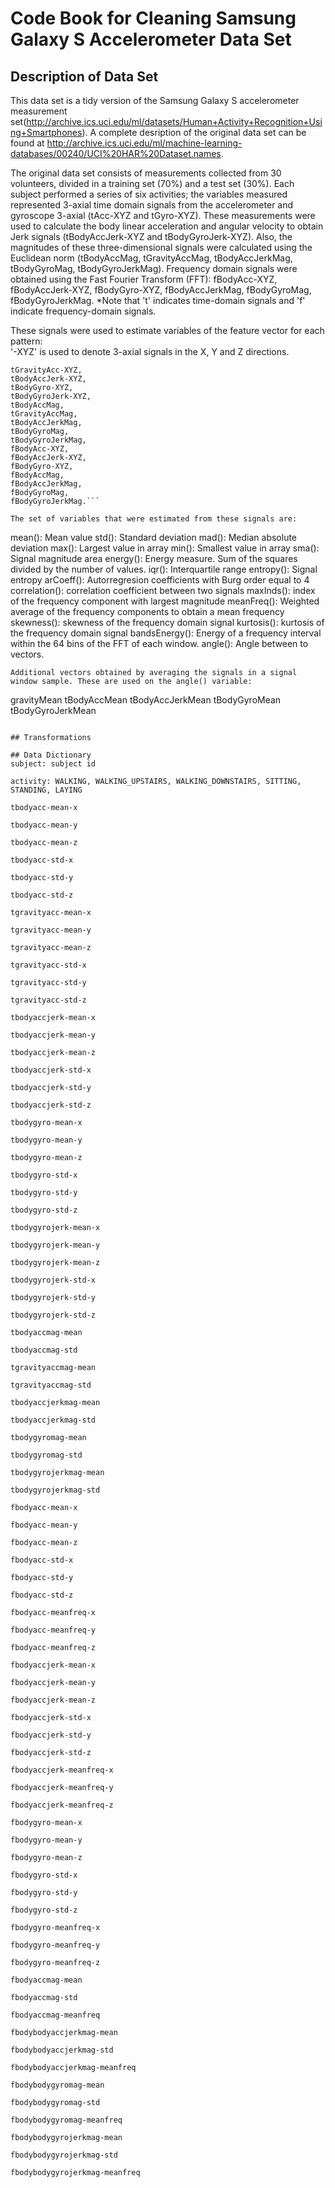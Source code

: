 # Code Book for Cleaning Samsung Galaxy S Accelerometer Data Set
## Description of Data Set
This data set is a tidy version of the Samsung Galaxy S accelerometer measurement set(http://archive.ics.uci.edu/ml/datasets/Human+Activity+Recognition+Using+Smartphones). A complete desription of the original data set can be found at http://archive.ics.uci.edu/ml/machine-learning-databases/00240/UCI%20HAR%20Dataset.names.

The original data set consists of measurements collected from 30 volunteers, divided in a training set (70%) and a test set (30%). Each subject performed a series of six activities; the variables measured represented 3-axial time domain signals from the accelerometer and gyroscope 3-axial (tAcc-XYZ and tGyro-XYZ). These measurements were used to calculate the body linear acceleration and angular velocity to obtain Jerk signals (tBodyAccJerk-XYZ and tBodyGyroJerk-XYZ). Also, the magnitudes of these three-dimensional signals were calculated using the Euclidean norm (tBodyAccMag, tGravityAccMag, tBodyAccJerkMag, tBodyGyroMag, tBodyGyroJerkMag). Frequency domain signals were obtained using the Fast Fourier Transform (FFT): fBodyAcc-XYZ, fBodyAccJerk-XYZ, fBodyGyro-XYZ, fBodyAccJerkMag, fBodyGyroMag, fBodyGyroJerkMag. *Note that 't' indicates time-domain signals and 'f' indicate frequency-domain signals. 

These signals were used to estimate variables of the feature vector for each pattern:  
'-XYZ' is used to denote 3-axial signals in the X, Y and Z directions.

```tBodyAcc-XYZ,
tGravityAcc-XYZ,
tBodyAccJerk-XYZ,
tBodyGyro-XYZ,
tBodyGyroJerk-XYZ,
tBodyAccMag,
tGravityAccMag,
tBodyAccJerkMag,
tBodyGyroMag,
tBodyGyroJerkMag,
fBodyAcc-XYZ,
fBodyAccJerk-XYZ,
fBodyGyro-XYZ,
fBodyAccMag,
fBodyAccJerkMag,
fBodyGyroMag,
fBodyGyroJerkMag.```

The set of variables that were estimated from these signals are: 
```
mean(): Mean value
std(): Standard deviation
mad(): Median absolute deviation 
max(): Largest value in array
min(): Smallest value in array
sma(): Signal magnitude area
energy(): Energy measure. Sum of the squares divided by the number of values. 
iqr(): Interquartile range 
entropy(): Signal entropy
arCoeff(): Autorregresion coefficients with Burg order equal to 4
correlation(): correlation coefficient between two signals
maxInds(): index of the frequency component with largest magnitude
meanFreq(): Weighted average of the frequency components to obtain a mean frequency
skewness(): skewness of the frequency domain signal 
kurtosis(): kurtosis of the frequency domain signal 
bandsEnergy(): Energy of a frequency interval within the 64 bins of the FFT of each window.
angle(): Angle between to vectors.
```
Additional vectors obtained by averaging the signals in a signal window sample. These are used on the angle() variable:
```
gravityMean
tBodyAccMean
tBodyAccJerkMean
tBodyGyroMean
tBodyGyroJerkMean
```

## Transformations

## Data Dictionary
subject: subject id

activity: WALKING, WALKING_UPSTAIRS, WALKING_DOWNSTAIRS, SITTING, STANDING, LAYING

tbodyacc-mean-x

tbodyacc-mean-y

tbodyacc-mean-z

tbodyacc-std-x

tbodyacc-std-y

tbodyacc-std-z

tgravityacc-mean-x

tgravityacc-mean-y

tgravityacc-mean-z

tgravityacc-std-x

tgravityacc-std-y

tgravityacc-std-z

tbodyaccjerk-mean-x

tbodyaccjerk-mean-y

tbodyaccjerk-mean-z

tbodyaccjerk-std-x

tbodyaccjerk-std-y

tbodyaccjerk-std-z

tbodygyro-mean-x

tbodygyro-mean-y

tbodygyro-mean-z

tbodygyro-std-x

tbodygyro-std-y

tbodygyro-std-z

tbodygyrojerk-mean-x

tbodygyrojerk-mean-y

tbodygyrojerk-mean-z

tbodygyrojerk-std-x

tbodygyrojerk-std-y

tbodygyrojerk-std-z

tbodyaccmag-mean

tbodyaccmag-std

tgravityaccmag-mean

tgravityaccmag-std

tbodyaccjerkmag-mean

tbodyaccjerkmag-std

tbodygyromag-mean

tbodygyromag-std

tbodygyrojerkmag-mean

tbodygyrojerkmag-std

fbodyacc-mean-x

fbodyacc-mean-y

fbodyacc-mean-z

fbodyacc-std-x

fbodyacc-std-y

fbodyacc-std-z

fbodyacc-meanfreq-x

fbodyacc-meanfreq-y

fbodyacc-meanfreq-z

fbodyaccjerk-mean-x

fbodyaccjerk-mean-y

fbodyaccjerk-mean-z

fbodyaccjerk-std-x

fbodyaccjerk-std-y

fbodyaccjerk-std-z

fbodyaccjerk-meanfreq-x

fbodyaccjerk-meanfreq-y

fbodyaccjerk-meanfreq-z

fbodygyro-mean-x

fbodygyro-mean-y

fbodygyro-mean-z

fbodygyro-std-x

fbodygyro-std-y

fbodygyro-std-z

fbodygyro-meanfreq-x

fbodygyro-meanfreq-y

fbodygyro-meanfreq-z

fbodyaccmag-mean

fbodyaccmag-std

fbodyaccmag-meanfreq

fbodybodyaccjerkmag-mean

fbodybodyaccjerkmag-std

fbodybodyaccjerkmag-meanfreq

fbodybodygyromag-mean

fbodybodygyromag-std

fbodybodygyromag-meanfreq

fbodybodygyrojerkmag-mean

fbodybodygyrojerkmag-std

fbodybodygyrojerkmag-meanfreq
